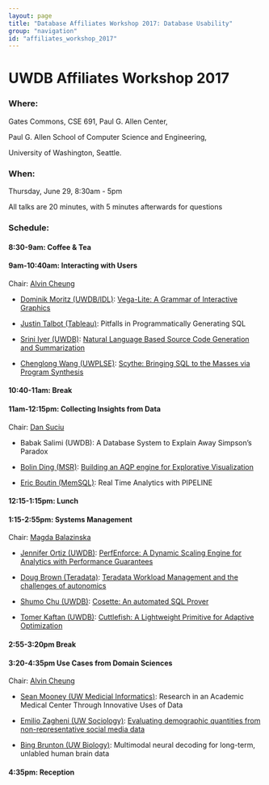 ```yaml
---
layout: page
title: "Database Affiliates Workshop 2017: Database Usability"
group: "navigation"
id: "affiliates_workshop_2017"
---
```


# UWDB Affiliates Workshop 2017

### **Where**: 

Gates Commons, CSE 691, Paul G. Allen Center,

Paul G. Allen School of Computer Science and Engineering,

University of Washington, Seattle.

### **When**: 

Thursday, June 29, 8:30am - 5pm

All talks are 20 minutes, with 5 minutes afterwards for questions

### **Schedule**:

#### 8:30-9am: Coffee & Tea

#### 9am-10:40am: Interacting with Users
Chair: [Alvin Cheung](http://homes.cs.washington.edu/~akcheung/)

- [Dominik Moritz (UWDB/IDL)](https://homes.cs.washington.edu/~domoritz): 
[Vega-Lite: A Grammar of Interactive Graphics](https://homes.cs.washington.edu/~akcheung/uwdbWorkshop17/dom.pdf)

- [Justin Talbot (Tableau)](https://research.tableau.com/user/justin-talbot): 
Pitfalls in Programmatically Generating SQL

- [Srini Iyer (UWDB)](http://sriniiyer.github.io/): 
[Natural Language Based Source Code Generation and Summarization](https://homes.cs.washington.edu/~akcheung/uwdbWorkshop17/srini.pdf)

- [Chenglong Wang (UWPLSE)](http://chenglongwang.org/): 
[Scythe: Bringing SQL to the Masses via Program Synthesis](https://homes.cs.washington.edu/~akcheung/uwdbWorkshop17/chenglong.pdf)


#### 10:40-11am: Break

#### 11am-12:15pm: Collecting Insights from Data
Chair: [Dan Suciu](https://homes.cs.washington.edu/~suciu/)

- Babak Salimi (UWDB):
A Database System to Explain Away Simpson’s Paradox

- [Bolin Ding (MSR)](https://www.microsoft.com/en-us/research/people/bolind/):
[Building an AQP engine for Explorative Visualization](https://homes.cs.washington.edu/~akcheung/uwdbWorkshop17/bolin.pdf)

- [Eric Boutin (MemSQL)](https://www.linkedin.com/in/eric-boutin-3ab0b01):
Real Time Analytics with PIPELINE

#### 12:15-1:15pm: Lunch

#### 1:15-2:55pm: Systems Management
Chair: [Magda Balazinska](http://www.cs.washington.edu/people/faculty/magda)

- [Jennifer Ortiz (UWDB)](https://homes.cs.washington.edu/~jortiz16/):
[PerfEnforce: A Dynamic Scaling Engine for Analytics with Performance Guarantees](https://homes.cs.washington.edu/~akcheung/uwdbWorkshop17/jenny.pdf)

- [Doug Brown (Teradata)](https://www.linkedin.com/in/douglas-brown-23a78148):
[Teradata Workload Management and the challenges of autonomics](https://homes.cs.washington.edu/~akcheung/uwdbWorkshop17/doug.pdf)

- [Shumo Chu (UWDB)](http://shumochu.com): 
[Cosette: An automated SQL Prover](https://homes.cs.washington.edu/~akcheung/uwdbWorkshop17/cosette_affiliate.pdf)

- [Tomer Kaftan (UWDB)](https://www.linkedin.com/in/tomerkaftan):
[Cuttlefish: A Lightweight Primitive for Adaptive Optimization](https://homes.cs.washington.edu/~akcheung/uwdbWorkshop17/tomer.pdf)


#### 2:55-3:20pm Break

#### 3:20-4:35pm Use Cases from Domain Sciences
Chair: [Alvin Cheung](http://homes.cs.washington.edu/~akcheung/)

- [Sean Mooney (UW Medicial Informatics)](http://faculty.washington.edu/sdmooney/):
Research in an Academic Medical Center Through Innovative Uses of Data

- [Emilio Zagheni (UW Sociology)](http://www.zagheni.net/index.html):
[Evaluating demographic quantities from non-representative social media data](https://homes.cs.washington.edu/~akcheung/uwdbWorkshop17/emilio.pdf)

- [Bing Brunton (UW Biology)](https://www.bingbrunton.com/):
Multimodal neural decoding for long-term, unlabled human brain data

#### 4:35pm: Reception

